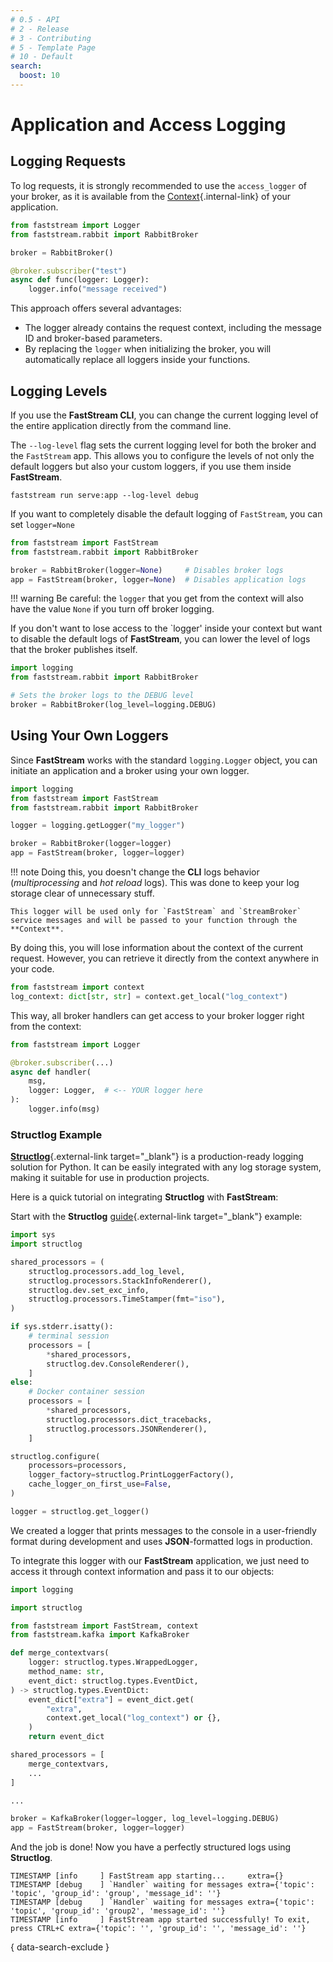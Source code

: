 ```yaml
---
# 0.5 - API
# 2 - Release
# 3 - Contributing
# 5 - Template Page
# 10 - Default
search:
  boost: 10
---
```


# Application and Access Logging

## Logging Requests

To log requests, it is strongly recommended to use the `access_logger` of your broker, as it is available from the [Context](../getting-started/context/existed.md){.internal-link} of your application.

```python
from faststream import Logger
from faststream.rabbit import RabbitBroker

broker = RabbitBroker()

@broker.subscriber("test")
async def func(logger: Logger):
    logger.info("message received")
```

This approach offers several advantages:

* The logger already contains the request context, including the message ID and broker-based parameters.
* By replacing the `logger` when initializing the broker, you will automatically replace all loggers inside your functions.

## Logging Levels

If you use the **FastStream CLI**, you can change the current logging level of the entire application directly from the command line.

The `--log-level` flag sets the current logging level for both the broker and the `FastStream` app. This allows you to configure the levels of not only the default loggers but also your custom loggers, if you use them inside **FastStream**.

```console
faststream run serve:app --log-level debug
```

If you want to completely disable the default logging of `FastStream`, you can set `logger=None`

```python
from faststream import FastStream
from faststream.rabbit import RabbitBroker

broker = RabbitBroker(logger=None)     # Disables broker logs
app = FastStream(broker, logger=None)  # Disables application logs
```

!!! warning
    Be careful: the `logger` that you get from the context will also have the value `None` if you turn off broker logging.

If you don't want to lose access to the `logger' inside your context but want to disable the default logs of **FastStream**, you can lower the level of logs that the broker publishes itself.

```python
import logging
from faststream.rabbit import RabbitBroker

# Sets the broker logs to the DEBUG level
broker = RabbitBroker(log_level=logging.DEBUG)
```

## Using Your Own Loggers

Since **FastStream** works with the standard `logging.Logger` object, you can initiate an application and a broker
using your own logger.

```python
import logging
from faststream import FastStream
from faststream.rabbit import RabbitBroker

logger = logging.getLogger("my_logger")

broker = RabbitBroker(logger=logger)
app = FastStream(broker, logger=logger)
```

!!! note
    Doing this, you doesn't change the **CLI** logs behavior (*multiprocessing* and *hot reload* logs).  This was done to keep your log storage clear of unnecessary stuff.

    This logger will be used only for `FastStream` and `StreamBroker` service messages and will be passed to your function through the **Context**.

By doing this, you will lose information about the context of the current request. However, you can retrieve it directly from the context anywhere in your code.

```python
from faststream import context
log_context: dict[str, str] = context.get_local("log_context")
```

This way, all broker handlers can get access to your broker logger right from the context:

```python
from faststream import Logger

@broker.subscriber(...)
async def handler(
    msg,
    logger: Logger,  # <-- YOUR logger here
):
    logger.info(msg)
```

### Structlog Example

[**Structlog**](https://www.structlog.org/en/stable){.external-link target="_blank"} is a production-ready logging solution for Python. It can be easily integrated with any log storage system, making it suitable for use in production projects.

Here is a quick tutorial on integrating **Structlog** with **FastStream**:

Start with the **Structlog** [guide](https://www.structlog.org/en/stable/logging-best-practices.html#pretty-printing-vs-structured-output){.external-link target="_blank"} example:

```python linenums="1" hl_lines="11 14 20"
import sys
import structlog

shared_processors = (
    structlog.processors.add_log_level,
    structlog.processors.StackInfoRenderer(),
    structlog.dev.set_exc_info,
    structlog.processors.TimeStamper(fmt="iso"),
)

if sys.stderr.isatty():
    # terminal session
    processors = [
        *shared_processors,
        structlog.dev.ConsoleRenderer(),
    ]
else:
    # Docker container session
    processors = [
        *shared_processors,
        structlog.processors.dict_tracebacks,
        structlog.processors.JSONRenderer(),
    ]

structlog.configure(
    processors=processors,
    logger_factory=structlog.PrintLoggerFactory(),
    cache_logger_on_first_use=False,
)

logger = structlog.get_logger()
```

We created a logger that prints messages to the console in a user-friendly format during development and uses **JSON**-formatted logs in production.

To integrate this logger with our **FastStream** application, we just need to access it through context information and pass it to our objects:

```python linenums="1" hl_lines="11 15 20 26-27"
import logging

import structlog

from faststream import FastStream, context
from faststream.kafka import KafkaBroker

def merge_contextvars(
    logger: structlog.types.WrappedLogger,
    method_name: str,
    event_dict: structlog.types.EventDict,
) -> structlog.types.EventDict:
    event_dict["extra"] = event_dict.get(
        "extra",
        context.get_local("log_context") or {},
    )
    return event_dict

shared_processors = [
    merge_contextvars,
    ...
]

...

broker = KafkaBroker(logger=logger, log_level=logging.DEBUG)
app = FastStream(broker, logger=logger)
```

And the job is done! Now you have a perfectly structured logs using **Structlog**.

```{.shell .no-copy}
TIMESTAMP [info     ] FastStream app starting...     extra={}
TIMESTAMP [debug    ] `Handler` waiting for messages extra={'topic': 'topic', 'group_id': 'group', 'message_id': ''}
TIMESTAMP [debug    ] `Handler` waiting for messages extra={'topic': 'topic', 'group_id': 'group2', 'message_id': ''}
TIMESTAMP [info     ] FastStream app started successfully! To exit, press CTRL+C extra={'topic': '', 'group_id': '', 'message_id': ''}
```
{ data-search-exclude }
